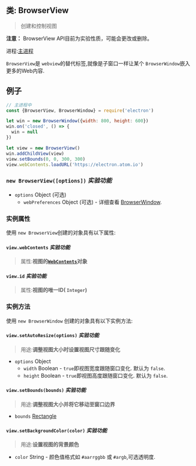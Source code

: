 ## 类: BrowserView

> 创建和控制视图

**注意：** BrowserView API目前为实验性质，可能会更改或删除。

进程:[主进程](../glossary.md#主进程)      

 `BrowserView`是 `webview`的替代标签,就像是子窗口一样让某个 `BrowserWindow`嵌入更多的Web内容. 

## 例子

```javascript
// 主进程中
const {BrowserView, BrowserWindow} = require('electron')

let win = new BrowserWindow({width: 800, height: 600})
win.on('closed', () => {
  win = null
})

let view = new BrowserView()
win.addChildView(view)
view.setBounds(0, 0, 300, 300)
view.webContents.loadURL('https://electron.atom.io')
```

### `new BrowserView([options])` _实验功能_

* `options` Object (可选)
  * `webPreferences` Object (可选) - 详细查看 [BrowserWindow](browser-window.md).

### 实例属性

使用 `new BrowserView`创建的对象具有以下属性:

#### `view.webContents` _实验功能_
> 属性:**视图的[`WebContents`](web-contents.md)对象**

#### `view.id` _实验功能_
> 属性:**视图的唯一ID( `Integer`)**

### 实例方法

使用 `new BrowserWindow` 创建的对象具有以下实例方法:


#### `view.setAutoResize(options)` _实验功能_
> 用途:**调整视图大小时设置视图尺寸跟随变化**

* `options` Object
  * `width` Boolean - `true`即视图宽度跟随窗口变化. 默认为 `false`.
  * `height` Boolean - `true`即视图高度跟随窗口变化. 默认为 `false`.

#### `view.setBounds(bounds)` _实验功能_
> 用途:**调整视图大小并将它移动至窗口边界**

* `bounds` [Rectangle](structures/rectangle.md)

#### `view.setBackgroundColor(color)` _实验功能_
> 用途:**设置视图的背景颜色**

* `color` String - 颜色值格式如 `#aarrggbb` 或 `#argb`,可选透明度.